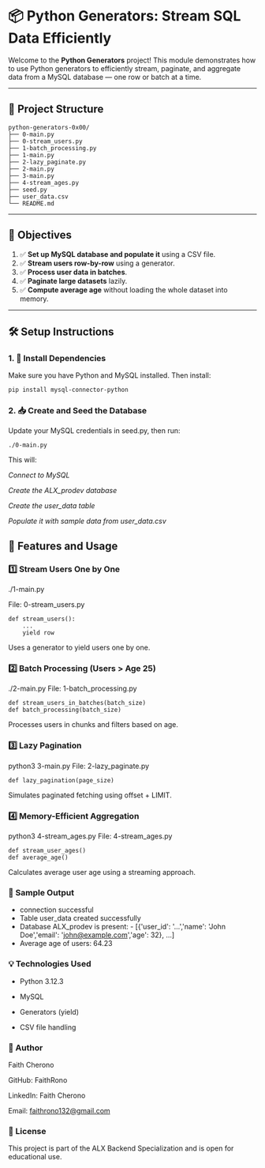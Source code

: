 # 📦 Python Generators: Stream SQL Data Efficiently

Welcome to the **Python Generators** project! This module demonstrates how to use Python generators to efficiently stream, paginate, and aggregate data from a MySQL database — one row or batch at a time.

---

## 📁 Project Structure

```
python-generators-0x00/
├── 0-main.py
├── 0-stream_users.py
├── 1-batch_processing.py
├── 1-main.py
├── 2-lazy_paginate.py
├── 2-main.py
├── 3-main.py
├── 4-stream_ages.py
├── seed.py
├── user_data.csv
└── README.md
```
---

## 📌 Objectives

1. ✅ **Set up MySQL database and populate it** using a CSV file.
2. ✅ **Stream users row-by-row** using a generator.
3. ✅ **Process user data in batches**.
4. ✅ **Paginate large datasets** lazily.
5. ✅ **Compute average age** without loading the whole dataset into memory.

---

## 🛠️ Setup Instructions

### 1. 🔧 Install Dependencies

Make sure you have Python and MySQL installed. Then install:

```bash
pip install mysql-connector-python
```
### 2. 📥 Create and Seed the Database

Update your MySQL credentials in seed.py, then run:
```
./0-main.py
```

This will:

*Connect to MySQL*

*Create the ALX_prodev database*

*Create the user_data table*

*Populate it with sample data from user_data.csv*

## 🚀 Features and Usage

### 1️⃣ Stream Users One by One

./1-main.py

File: 0-stream_users.py
```
def stream_users():
    ...
    yield row
```
Uses a generator to yield users one by one.

### 2️⃣ Batch Processing (Users > Age 25)

./2-main.py
File: 1-batch_processing.py

```
def stream_users_in_batches(batch_size)
def batch_processing(batch_size)
```
Processes users in chunks and filters based on age.

### 3️⃣ Lazy Pagination

python3 3-main.py
File: 2-lazy_paginate.py

```
def lazy_pagination(page_size)
```
Simulates paginated fetching using offset + LIMIT.

### 4️⃣ Memory-Efficient Aggregation

python3 4-stream_ages.py
File: 4-stream_ages.py

```
def stream_user_ages()
def average_age()
```
Calculates average user age using a streaming approach.

### 📄 Sample Output

- connection successful
- Table user_data created successfully
- Database ALX_prodev is present: 
             - [{'user_id': '...','name': 'John Doe','email': 'john@example.com','age': 32}, ...]
- Average age of users: 64.23

### 💡 Technologies Used
- Python 3.12.3

- MySQL

- Generators (yield)

- CSV file handling

### 👤 Author
Faith Cherono

GitHub: FaithRono

LinkedIn: Faith Cherono

Email: faithrono132@gmail.com

### 🏁 License
This project is part of the ALX Backend Specialization and is open for educational use.
